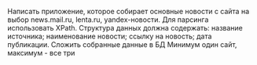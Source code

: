 Написать приложение, которое собирает основные новости с сайта на 
выбор news.mail.ru, lenta.ru, yandex-новости. 
Для парсинга использовать XPath. Структура данных должна содержать:
название источника;
наименование новости;
ссылку на новость;
дата публикации.
Сложить собранные данные в БД
Минимум один сайт, максимум - все три
